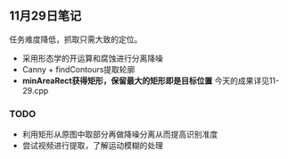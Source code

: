 ## 11月29日笔记
任务难度降低，抓取只需大致的定位。
- 采用形态学的开运算和腐蚀进行分离降噪
- Canny + findContours提取轮廓
- **minAreaRect获得矩形，保留最大的矩形即是目标位置**
今天的成果详见11-29.cpp
### TODO
- 利用矩形从原图中取部分再做降噪分离从而提高识别准度
- 尝试视频进行提取，了解运动模糊的处理
